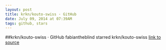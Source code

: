 ```yaml
---
layout: post
title: krkn/kouto-swiss · GitHub
date: July 09, 2014 at 07:39AM
tags: github, stars
---
```

##krkn/kouto-swiss · GitHub
fabiantheblind starred krkn/kouto-swiss
[link to source](http://ift.tt/1metmal) 

